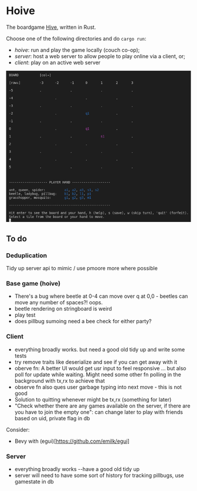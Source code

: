 # Hoive
The boardgame [Hive](https://en.wikipedia.org/wiki/Hive_(game)), written in Rust.

Choose one of the following directories and do `cargo run`:

- *hoive*: run and play the game locally (couch co-op);
- *server*: host a web server to allow people to play online via a client, or;
- *client*: play on an active web server

![snapshot of the app](/misc/gameplay.png "snapshot of the app")

## To do

### Deduplication

Tidy up server api to mimic / use pmoore more where possible
### Base game (hoive)

- There's a bug where beetle at 0-4 can move over q at 0,0 - beetles can move any number of spaces?! oops.
- beetle rendering on stringboard is weird
- play test
- does pillbug sumoing need a bee check for either party?

### Client

- everything broadly works. but need a good old tidy up and write some tests
- try remove traits like deserialize and see if you can get away with it
- oberve fn: A better UI would get usr input to feel responsive ... but also poll for update while waiting. Might need some other fn polling in the background with tx,rx to achieve that
- observe fn also ques user garbage typing into next move - this is not good
- Solution to quitting whenever might be tx,rx (something for later)
- "Check whether there are any games available on the server, if there are you have to join the empty one": can change later to play with friends based on uid, private flag in db

Consider:
- Bevy with (egui)[https://github.com/emilk/egui]


### Server

- everything broadly works --have a good old tidy up
- server will need to have some sort of history for tracking pillbugs, use gamestate in db

<!-- 
#### Refs

 [good ref](https://fdeantoni.medium.com/rust-actix-diesel-sqlite-d67a1c3ef0e) [good ref 2](https://github.com/vascokk/fullstack-rust/tree/main/server/src) [half done, now finish]



### "House rules"
Then it might be "fun" to add new animals in a non-standard version of the game e.g.:

* a centipede that can remove any adjacent (non-flying) animal permanently from that game (but then also dies), maybe also has limited moveset - moves like ladybird but with only 2 moves. Mosquitos copying centipede must die if used like centipede.
* a housefly that can move anywhere (including into small gaps an ant can't reach) for one turn (and then must fly back - if it can't return to its original spot, it dies for that game or is returned to player hand). Maybe it doesn't need to die or return, maybe it can fly freely but never land adjacent to bees or maybe even spiders so that you need to defend bee / other peices with spider. Maybe both are cool, I dunno.
* maybe other people have made custom hive peices that we can implement, search later.
 -->
